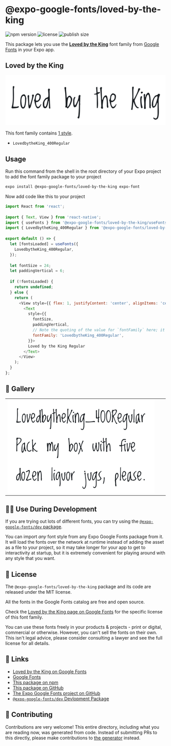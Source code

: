 # @expo-google-fonts/loved-by-the-king

![npm version](https://flat.badgen.net/npm/v/@expo-google-fonts/loved-by-the-king)
![license](https://flat.badgen.net/github/license/expo/google-fonts)
![publish size](https://flat.badgen.net/packagephobia/install/@expo-google-fonts/loved-by-the-king)

This package lets you use the [**Loved by the King**](https://fonts.google.com/specimen/Loved+by+the+King) font family from [Google Fonts](https://fonts.google.com/) in your Expo app.

## Loved by the King

![Loved by the King](./font-family.png)

This font family contains [1 style](#-gallery).

- `LovedbytheKing_400Regular`

## Usage

Run this command from the shell in the root directory of your Expo project to add the font family package to your project
```sh
expo install @expo-google-fonts/loved-by-the-king expo-font
```

Now add code like this to your project
```js
import React from 'react';

import { Text, View } from 'react-native';
import { useFonts } from '@expo-google-fonts/loved-by-the-king/useFonts';
import { LovedbytheKing_400Regular } from '@expo-google-fonts/loved-by-the-king/400Regular';

export default () => {
  let [fontsLoaded] = useFonts({
    LovedbytheKing_400Regular,
  });

  let fontSize = 24;
  let paddingVertical = 6;

  if (!fontsLoaded) {
    return undefined;
  } else {
    return (
      <View style={{ flex: 1, justifyContent: 'center', alignItems: 'center' }}>
        <Text
          style={{
            fontSize,
            paddingVertical,
            // Note the quoting of the value for `fontFamily` here; it expects a string!
            fontFamily: 'LovedbytheKing_400Regular',
          }}>
          Loved by the King Regular
        </Text>
      </View>
    );
  }
};

```

## 🔡 Gallery


||||
|-|-|-|
|![LovedbytheKing_400Regular](./LovedbytheKing_400Regular.ttf.png)||||


## 👩‍💻 Use During Development

If you are trying out lots of different fonts, you can try using the [`@expo-google-fonts/dev` package](https://github.com/expo/google-fonts/tree/master/font-packages/dev#readme).

You can import *any* font style from any Expo Google Fonts package from it. It will load the fonts
over the network at runtime instead of adding the asset as a file to your project, so it may take longer
for your app to get to interactivity at startup, but it is extremely convenient
for playing around with any style that you want.

## 📖 License

The `@expo-google-fonts/loved-by-the-king` package and its code are released under the MIT license.

All the fonts in the Google Fonts catalog are free and open source.

Check the [Loved by the King page on Google Fonts](https://fonts.google.com/specimen/Loved+by+the+King) for the specific license of this font family.

You can use these fonts freely in your products & projects - print or digital, commercial or otherwise. However, you can't sell the fonts on their own. This isn't legal advice, please consider consulting a lawyer and see the full license for all details.

## 🔗 Links

- [Loved by the King on Google Fonts](https://fonts.google.com/specimen/Loved+by+the+King)
- [Google Fonts](https://fonts.google.com/)
- [This package on npm](https://www.npmjs.com/package/@expo-google-fonts/loved-by-the-king)
- [This package on GitHub](https://github.com/expo/google-fonts/tree/master/font-packages/loved-by-the-king)
- [The Expo Google Fonts project on GitHub](https://github.com/expo/google-fonts)
- [`@expo-google-fonts/dev` Devlopment Package](https://github.com/expo/google-fonts/tree/master/font-packages/dev)

## 🤝 Contributing

Contributions are very welcome! This entire directory, including what you are reading now, was generated from code. Instead of submitting PRs to this directly, please make contributions to [the generator](https://github.com/expo/google-fonts/tree/master/packages/generator) instead.
